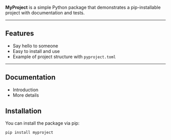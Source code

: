 **MyProject** is a simple Python package that demonstrates a pip-installable project with documentation and tests.

---

## Features

- Say hello to someone
- Easy to install and use
- Example of project structure with `pyproject.toml`

---

## Documentation

- Introduction
- More details

## Installation

You can install the package via pip:

```bash
pip install myproject 